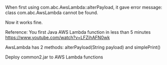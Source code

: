When first using com.abc.AwsLambda::alterPayload, it gave error message: class com.abc.AwsLambda cannot be found.

Now it works fine. 

Reference:
You first Java AWS Lambda function in less than 5 minutes
https://www.youtube.com/watch?v=LFZihAFN0wk

AwsLambda has 2 methods: alterPayload(String payload) and simplePrint()

Deploy common2.jar to AWS Lambda functions
